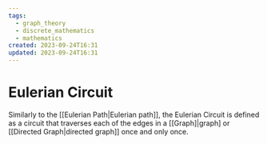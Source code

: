 ```yaml
---
tags:
  - graph_theory
  - discrete_mathematics
  - mathematics
created: 2023-09-24T16:31
updated: 2023-09-24T16:31
---
```


# Eulerian Circuit

Similarly to the [[Eulerian Path|Eulerian path]], the Eulerian Circuit is defined as a circuit that traverses each of the edges in a [[Graph]|graph] or [[Directed Graph|directed graph]] once and only once.